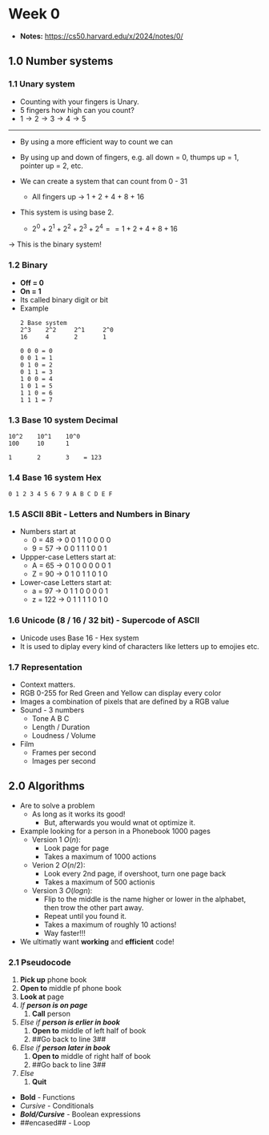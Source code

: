 # Week 0
- **Notes:** https://cs50.harvard.edu/x/2024/notes/0/

## 1.0 Number systems
### 1.1 Unary system
- Counting with your fingers is Unary.
- 5 fingers how high can you count?
- $1 \rightarrow 2 \rightarrow 3 \rightarrow 4 \rightarrow 5$

---
- By using a more efficient way to count we can 
- By using up and down of fingers, e.g. all down = 0, thumps up = 1, pointer up = 2, etc.

- We can create a system that can count from 0 - 31
  - All fingers up $\rightarrow$ 1 + 2 + 4 + 8 + 16  
- This system is using base 2.
  - $2^0 + 2^1 + 2^2 + 2^3 + 2^4 == 1 + 2 + 4 + 8 + 16$

$\rightarrow$ This is the binary system!

### 1.2 Binary
- **Off = 0**
- **On = 1**
- Its called binary digit or bit
- Example
    ```
    2 Base system
    2^3    2^2     2^1     2^0
    16     4       2       1
    ```
    ```
    0 0 0 = 0
    0 0 1 = 1
    0 1 0 = 2
    0 1 1 = 3
    1 0 0 = 4
    1 0 1 = 5
    1 1 0 = 6
    1 1 1 = 7
    ```


### 1.3 Base 10 system Decimal
    10^2    10^1    10^0
    100     10      1  

    1       2       3    = 123

### 1.4 Base 16 system Hex

    0 1 2 3 4 5 6 7 9 A B C D E F

### 1.5 ASCII 8Bit - Letters and Numbers in Binary
- Numbers start at
  - 0 = 48 $\rightarrow$ 0 0 1 1 0 0 0 0 
  - 9 = 57 $\rightarrow$ 0 0 1 1 1 0 0 1
- Uppper-case Letters start at:
  - A = 65 $\rightarrow$ 0 1 0 0 0 0 0 1
  - Z = 90 $\rightarrow$ 0 1 0 1 1 0 1 0
- Lower-case Letters start at:
  - a = 97 $\rightarrow$ 0 1 1 0 0 0 0 1
  - z = 122 $\rightarrow$ 0 1 1 1 1 0 1 0

### 1.6 Unicode (8 / 16 / 32 bit) - Supercode of ASCII 
- Unicode uses Base 16 - Hex system
- It is used to diplay every kind of characters like letters up to  emojies etc.

### 1.7 Representation
- Context matters.
- RGB 0-255 for Red Green and Yellow can display every color
- Images a combination of pixels that are defined by a RGB value
- Sound - 3 numbers
  - Tone A B C
  - Length / Duration
  - Loudness / Volume
- Film
  - Frames per second
  - Images per second
  
## 2.0 Algorithms
- Are to solve a problem
  - As long as it works its good!
    - But, afterwards you would wnat ot optimize it.
- Example looking for a person in a Phonebook 1000 pages
  - Version 1 $O(n)$:
    - Look page for page
    - Takes a maximum of 1000 actions
  - Verion 2 $O(n/2)$:
    - Look every 2nd page, if overshoot, turn one page back
    - Takes a maximum of 500 actionis
  - Version 3 $O(log n)$:
    - Flip to the middle is the name higher or lower in the alphabet, then trow the other part away.
    - Repeat until you found it.
    - Takes a maximum of roughly 10 actions! 
    - Way faster!!!
- We ultimatly want **working** and **efficient** code!

### 2.1 Pseudocode
1. **Pick up** phone book
2. **Open to** middle pf phone book
3. **Look at** page
4. *If* ***person is on page***
   1. **Call** person
5. *Else if* ***person is erlier in book***
   1. **Open to** middle of left half of book
   2. ##Go back to line 3##
6. *Else if* ***person later in book***
   1. **Open to** middle of right half of book
   2. ##Go back to line 3##
7. *Else* 
   1. **Quit**

- **Bold** - Functions
- *Cursive* - Conditionals
- ***Bold/Cursive*** - Boolean expressions
- ##encased## - Loop

